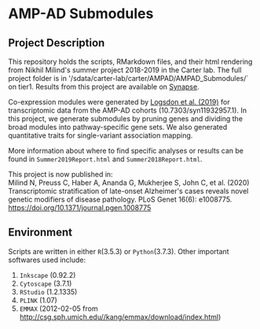 AMP-AD Submodules
=================

Project Description
-------------------

This repository holds the scripts, RMarkdown files, and their html rendering from Nikhil Milind's summer project 2018-2019 in the Carter lab. The full project folder is in '/sdata/carter-lab/carter/AMPAD/AMPAD_Submodules/` on tier1. Results from this project are available on [Synapse](https://www.synapse.org/#!Synapse:syn23573590/wiki/607344).

Co-expression modules were generated by [Logsdon et al. (2019)](https://www.biorxiv.org/content/10.1101/510420v1) for transcriptomic data from the AMP-AD cohorts (10.7303/syn11932957.1). In this project, we generate submodules by pruning genes and dividing the broad modules into pathway-specific gene sets. We also generated quantitative traits for single-variant association mapping.

More information about where to find specific analyses or results can be found in `Summer2019Report.html` and `Summer2018Report.html`.

This project is now published in:   
Milind N, Preuss C, Haber A, Ananda G, Mukherjee S, John C, et al. (2020) Transcriptomic stratification of late-onset Alzheimer's cases reveals novel genetic modifiers of disease pathology. PLoS Genet 16(6): e1008775. https://doi.org/10.1371/journal.pgen.1008775

Environment
-----------

Scripts are written in either `R`(3.5.3) or `Python`(3.7.3). Other important softwares used include:

1. `Inkscape` (0.92.2)
2. `Cytoscape` (3.7.1)
3. `RStudio` (1.2.1335)
4. `PLINK` (1.07)
5. `EMMAX` (2012-02-05 from http://csg.sph.umich.edu//kang/emmax/download/index.html)


